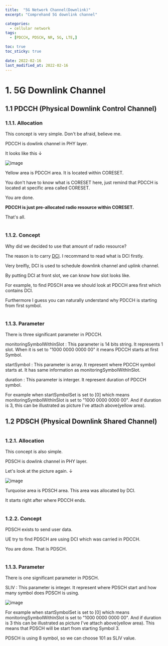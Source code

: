 ```yaml
---
title:  "5G Network Channel(Downlink)"
excerpt: "Comprehand 5G downlink channel"

categories:
  - cellular network
tags:
  - [PDCCH, PDSCH, NR, 5G, LTE,]

toc: true
toc_sticky: true
 
date: 2022-02-16
last_modified_at: 2022-02-16
---
```



# 1. 5G Downlink Channel

## 1.1 PDCCH (Physical Downlink Control Channel)
### 1.1.1. Allocation
This concept is very simple. Don't be afraid, believe me.

PDCCH is dowlink channel in PHY layer.

It looks like this &darr;

![image](https://user-images.githubusercontent.com/18244590/219415270-c5e2cd73-b89e-4e43-a99e-de47e873c398.png)


Yellow area is PDCCH area. It is located within CORESET.

You don't have to know what is CORESET here, just remind that PDCCH is located at specific area called CORESET.

You are done.

**PDCCH is just pre-allocated radio resource within CORESET.**

That's all.

#
### 1.1.2. Concept
Why did we decided to use that amount of radio resource?

The reason is to carry [DCI](). I recommand to read what is DCI firstly.

Very breifly, DCI is used to schedule downlink channel and uplink channel.

By putting DCI at front slot, we can know how slot looks like.

For example, to find PDSCH area we should look at PDCCH area first which contains DCI.

Furthermore I guess you can naturally understand why PDCCH is starting from first symbol.

#
### 1.1.3. Parameter
There is three significant parameter in PDCCH.

monitoringSymbolWithInSlot : This parameter is 14 bits string. It represents 1 slot. When it is set to "1000 0000 0000 00" it means PDCCH starts at first Symbol.

startSymbol : This parameter is array. It represent where PDCCH symbol starts at. It has same information as monitoringSymbolWithInSlot.

duration : This parameter is interger. It represent duration of PDCCH symbol.


For example when startSymbolSet is set to [0] which means monitoringSymbolWithInSlot is set to "1000 0000 0000 00". And if duration is 3, this can be illustrated as picture I've attach above(yellow area). 



## 1.2 PDSCH (Physical Downlink Shared Channel)
#
### 1.2.1. Allocation
This concept is also simple.

PDSCH is dowlink channel in PHY layer.

Let's look at the picture again. &darr;

![image](https://user-images.githubusercontent.com/18244590/219415130-e943a51e-2279-4081-a1bf-4a3857f3f3bf.png)



Turquoise area is PDSCH area. This area was allocated by DCI.

It starts right after where PDCCH ends.

#
### 1.2.2. Concept
PDSCH exists to send user data.

UE try to find PDSCH are using DCI which was carried in PDCCH.

You are done. That is PDSCH.

#
### 1.1.3. Parameter
There is one significant parameter in PDSCH.

SLIV : This parameter is integer. It represent where PDSCH start and how many symbol does PDSCH is using.

![image](https://user-images.githubusercontent.com/18244590/219415691-c8fda778-32c7-4271-aecf-e36d403aeb56.png)

For example when startSymbolSet is set to [0] which means monitoringSymbolWithInSlot is set to "1000 0000 0000 00". And if duration is 3 this can be illustrated as picture I've attach above(yellow area).
This means that PDSCH will be start from starting Symbol 3.

PDSCH is using 8 symbol, so we can choose 101 as SLIV value.